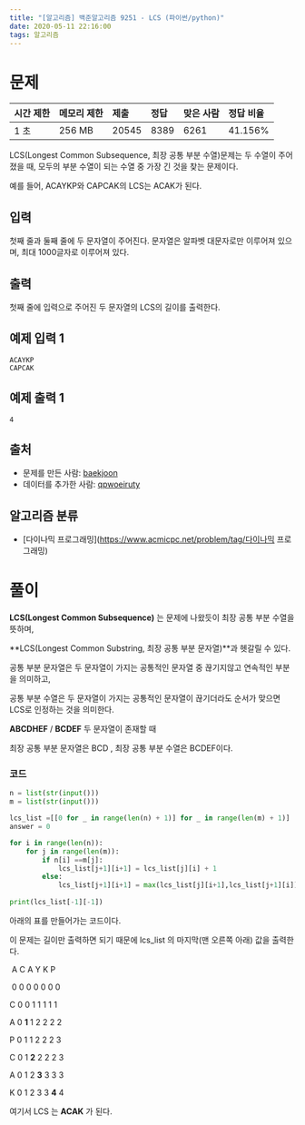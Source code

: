 ```yaml
---
title: "[알고리즘] 백준알고리즘 9251 - LCS (파이썬/python)"
date: 2020-05-11 22:16:00
tags: 알고리즘
---
```


# 문제

| 시간 제한 | 메모리 제한 | 제출  | 정답 | 맞은 사람 | 정답 비율 |
| :-------- | :---------- | :---- | :--- | :-------- | :-------- |
| 1 초      | 256 MB      | 20545 | 8389 | 6261      | 41.156%   |

LCS(Longest Common Subsequence, 최장 공통 부분 수열)문제는 두 수열이 주어졌을 때, 모두의 부분 수열이 되는 수열 중 가장 긴 것을 찾는 문제이다.

예를 들어, ACAYKP와 CAPCAK의 LCS는 ACAK가 된다.

## 입력

첫째 줄과 둘째 줄에 두 문자열이 주어진다. 문자열은 알파벳 대문자로만 이루어져 있으며, 최대 1000글자로 이루어져 있다.

## 출력

첫째 줄에 입력으로 주어진 두 문자열의 LCS의 길이를 출력한다.

## 예제 입력 1

```
ACAYKP
CAPCAK
```

## 예제 출력 1

```
4
```

## 출처

- 문제를 만든 사람: [baekjoon](https://www.acmicpc.net/user/baekjoon)
- 데이터를 추가한 사람: [qpwoeiruty](https://www.acmicpc.net/user/qpwoeiruty)

## 알고리즘 분류

- [다이나믹 프로그래밍](https://www.acmicpc.net/problem/tag/다이나믹 프로그래밍)

# 풀이

**LCS(Longest Common Subsequence)** 는 문제에 나왔듯이 최장 공통 부분 수열을 뜻하며, 

**LCS(Longest Common Substring, 최장 공통 부분 문자열)**과 헷갈릴 수 있다.

공통 부분 문자열은 두 문자열이 가지는 공통적인 문자열 중 끊기지않고 연속적인 부분을 의미하고,

공통 부분 수열은 두 문자열이 가지는 공통적인 문자열이 끊기더라도 순서가 맞으면 LCS로 인정하는 것을 의미한다.



**ABCDHEF** / **BCDEF** 두 문자열이 존재할 때

최장 공통 부분 문자열은 BCD , 최장 공통 부분 수열은 BCDEF이다.



### 코드

```python
n = list(str(input()))
m = list(str(input()))

lcs_list =[[0 for _ in range(len(n) + 1)] for _ in range(len(m) + 1)]
answer = 0

for i in range(len(n)):
    for j in range(len(m)):
        if n[i] ==m[j]:
            lcs_list[j+1][i+1] = lcs_list[j][i] + 1
        else:
            lcs_list[j+1][i+1] = max(lcs_list[j][i+1],lcs_list[j+1][i])
            
print(lcs_list[-1][-1])
```



아래의 표를 만들어가는 코드이다. 

이 문제는 길이만 출력하면 되기 때문에 lcs_list 의 마지막(맨 오른쪽 아래) 값을 출력한다.



​	   A C A Y K P

​	0 0 0 0 0 0 0 

C  0 0 1 1 1 1 1 

A  0 **1** 1 2 2 2 2 

P  0 1 1 2 2 2 3 

C  0 1 **2** 2 2 2 3

A  0 1 2 **3** 3 3 3 

K  0 1 2 3 3 **4** 4



여기서 LCS 는 **ACAK** 가 된다. 

